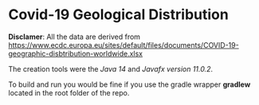 # Covid-19 Geological Distribution
**Disclamer**: All the data are derived from https://www.ecdc.europa.eu/sites/default/files/documents/COVID-19-geographic-disbtribution-worldwide.xlsx

The creation tools were the *Java 14* and *Javafx version 11.0.2*. 


To build and run you would be fine if you use the gradle wrapper **gradlew** located in the root folder of the repo.


